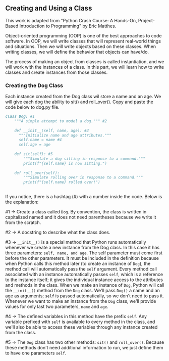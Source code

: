 ## Creating and Using a Class

This work is adapted from "Python Crash Course: A Hands-On, Project-Based Introduction to Programming" by Eric Matthes.

Object-oriented programming (OOP) is one of the best approaches to code software. In OOP, we will write classes that will represent real-world things and situations. Then we will write objects based on these classes. When writing classes, we will define the behavior that objects can have/do.

The process of making an object from classes is called instantiation, and we will work with the instances of a class. In this part, we will learn how to write classes and create instances from those classes.

### Creating the Dog Class

Each instance created from the Dog class wil store a name and an age. We will give each dog the ability to sit() and roll_over(). Copy and paste the code below to dog.py file.
```markdown
class Dog: #1
    """A simple attempt to model a dog.""" #2
    
    def __init__(self, name, age): #3
      """Initialize name and age attributes."""
      self.name = name #4
      self.age = age
    
    def sit(self): #5
        """Simulate a dog sitting in response to a command."""
        print(f"{self.name} is now sitting.")
        
    def roll_over(self):
        """Simulate rolling over in response to a command."""
        print(f"{self.name} rolled over!")
  
```

If you notice, there is a hashtag (#) with a number inside the code. Below is the explanation:

#1 -> Create a class called ```Dog```. By convention, the class is written in capitalized named and it does not need parentheses because we write it from the scratch.

#2 -> A docstring to describe what the class does.

#3 -> ```__init__()``` is a special method that Python runs automatically whenever we create a new instance from the Dog class. In this case it has three parameters: ```self, name, and age```. The self parameter must come first before the other parameters. It must be included in the definition because when Python calls this method later (to create an instance of ```Dog```), the method call will automatically pass the ```self``` argument. Every method call associated with an instance automatically passes ```self```, which is a reference to the instance itself; it gives the individual instance access to the attributes and methods in the class. When we make an instance of ```Dog```, Python will call the ```__init__()``` method from the ```Dog``` class. We'll pass ```Dog()``` a name and an age as arguments; ```self``` is passed automatically, so we don't need to pass it. Whenever we want to make an instance from the ```Dog``` class, we'll provide values for only last two parameters, ```name``` and ```age```.

#4 -> The defined variables in this method have the prefix ```self```. Any variable prefixed with ```self``` is available to every method in the class, and we'll also be able to access these variables through any instance created from the class.

#5 -> The ```Dog``` class has two other methods: ```sit()``` and ```roll_over()```. Because these methods don't need additional information to run, we just define them to have one parameters ```self```.
